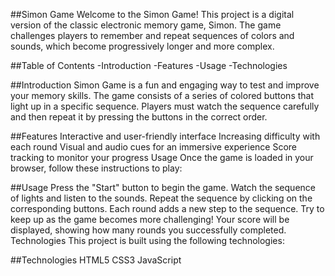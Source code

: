 ##Simon Game
Welcome to the Simon Game! This project is a digital version of the classic electronic memory game, Simon. The game challenges players to remember and repeat sequences of colors and sounds, which become progressively longer and more complex.

##Table of Contents
-Introduction
-Features
-Usage
-Technologies

##Introduction
Simon Game is a fun and engaging way to test and improve your memory skills. The game consists of a series of colored buttons that light up in a specific sequence. Players must watch the sequence carefully and then repeat it by pressing the buttons in the correct order.

##Features
Interactive and user-friendly interface
Increasing difficulty with each round
Visual and audio cues for an immersive experience
Score tracking to monitor your progress
Usage
Once the game is loaded in your browser, follow these instructions to play:

##Usage
Press the "Start" button to begin the game.
Watch the sequence of lights and listen to the sounds.
Repeat the sequence by clicking on the corresponding buttons.
Each round adds a new step to the sequence. Try to keep up as the game becomes more challenging!
Your score will be displayed, showing how many rounds you successfully completed.
Technologies
This project is built using the following technologies:

##Technologies
HTML5
CSS3
JavaScript

